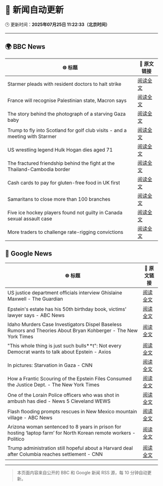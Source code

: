 # 🧠 新闻自动更新

🕒 更新时间：**2025年07月25日 11:22:33（北京时间）**

---

## 🌍 BBC News

| 🌐 标题 | 🔗 原文链接 |
|--------|-------------|
| Starmer pleads with resident doctors to halt strike | [阅读全文](https://www.bbc.com/news/articles/cn5k5w7vrdvo) |
| France will recognise Palestinian state, Macron says | [阅读全文](https://www.bbc.com/news/articles/ckg5g4p3245o) |
| The story behind the photograph of a starving Gaza baby | [阅读全文](https://www.bbc.com/news/videos/czryry57x4do) |
| Trump to fly into Scotland for golf club visits - and a meeting with Starmer | [阅读全文](https://www.bbc.com/news/articles/cg4r4z2gx2qo) |
| US wrestling legend Hulk Hogan dies aged 71 | [阅读全文](https://www.bbc.com/news/articles/clyzyr4d2rzo) |
| The fractured friendship behind the fight at the Thailand-Cambodia border | [阅读全文](https://www.bbc.com/news/articles/cvg1gdgy2pyo) |
| Cash cards to pay for gluten-free food in UK first | [阅读全文](https://www.bbc.com/news/articles/c0l4d3g4p2do) |
| Samaritans to close more than 100 branches | [阅读全文](https://www.bbc.com/news/articles/cm2l23ylv46o) |
| Five ice hockey players found not guilty in Canada sexual assault case | [阅读全文](https://www.bbc.com/news/articles/cn0qlwnyy70o) |
| More traders to challenge rate-rigging convictions | [阅读全文](https://www.bbc.com/news/articles/ckglglj7dgdo) |

## 📰 Google News

| 🌐 标题 | 🔗 原文链接 |
|--------|-------------|
| US justice department officials interview Ghislaine Maxwell - The Guardian | [阅读全文](https://news.google.com/rss/articles/CBMijgFBVV95cUxQcGRmbkdMV01CQUZ2VVdGQ2V5Y2xPUUNBdDY3YXdSajZHcVZUMnBZdkJ4OVUtUEd6cTU5Qy1HZ0wtbFFXYmhaaHRRa2lHaXlyb3ExOE91MXpUa0NWTFhkMHhBS2swUVE0bjl4bVlkWDNld1V6SGpJdzZoc3VDbTFnWmItN2x4T2tDY2pYVWVn?oc=5) |
| Epstein's estate has his 50th birthday book, victims' lawyer says - ABC News | [阅读全文](https://news.google.com/rss/articles/CBMimgFBVV95cUxPWVBidjBSSGNWcnFxNl9wb1NvTmZqTHBKakY0RXhMS0w1V0gtT3FKX1REU01JaV8wUXFHOWV1RmZ6c21RMzBkQWZBZzBYdDdwRWR4eXNpbzQ3cnFWZ3NKT0hUcnN1WU13WTFHT0gwWTV0d0VEZHVpM3lXTzJMYjRXZW5EZFFOVEFoWFZaa1E5YkhwSWFlMkZxbTBn0gGfAUFVX3lxTE1jZEtkWGhHUVlHSE13SkIwbFJGeTI5dXlSVFFmYl82dXVMRXBFR1RWUGt3WGpIMGVLeGR0bU1SbE54QmZyUVRKc2dVLUppQTEzTFA2S2VRNk80T21TQndhdlZFS0FTWHRCNUgyMzJpdnhfeVlDU2VfLVdCV2tqaUZvTDEwQXpPR3Y1VUE0aXl3aXFGWHptNkNaSXREaWxJdw?oc=5) |
| Idaho Murders Case Investigators Dispel Baseless Rumors and Theories About Bryan Kohberger - The New York Times | [阅读全文](https://news.google.com/rss/articles/CBMilgFBVV95cUxNd3VidDRtbEhqeFZxVUlYZGNFQ0N6T3E0OE45WlhLQlZPTGdyd2ZLR2Z4UkxOMUxPcTU5R3dqOTA1NFVSLURXMFJXX0hVUVdTNUxDOU9kUkJZbWFCY3pubWpiMTkwU0IxLVF0dmVfWTVFYU9ucFh4RlVKRjhfTXZuNHJTSTdYcDZTYmszTFIxV2lUd3pvV2c?oc=5) |
| "This whole thing is just such bulls**t": Not every Democrat wants to talk about Epstein - Axios | [阅读全文](https://news.google.com/rss/articles/CBMihwFBVV95cUxPX1hQM2dxNmlsTW1wU3lDVWYzaVRQanZ0M2RNbUwwMFFKSzNjYmhLajRDd1pLMWpLeGxMYkdHZG0tam83a3FucndidUVMZ05TS2U5SVlUX1BJUk9iZXZfT29hZXM3MFluVHdFc2hMZjM0WkduQnhjc3EzWHFFTzJvYzNoS1N4bWs?oc=5) |
| In pictures: Starvation in Gaza - CNN | [阅读全文](https://news.google.com/rss/articles/CBMikAFBVV95cUxOMEdZdk0wOEdHV1pjWkY0VTg4T1EyS250d1Y5UWdna2hSLUdod3Q4YlM2X3NNZFpHSXh1RzVRTHdvTzR2S3VfZ0M5UGllNDNTZFhRQXJlRUQtUHVsanc3Q3JPakhSYXlmb0RtSEdydkFDYTZmZXhxMVRxcEFKTk1KVkY2SWJnZVhQX29NYmhOOHU?oc=5) |
| How a Frantic Scouring of the Epstein Files Consumed the Justice Dept. - The New York Times | [阅读全文](https://news.google.com/rss/articles/CBMiogFBVV95cUxQSmgyYUFLazFRMGgzUWRiSzZJS2N2SGptWE5xRHhIOWdBNGhsRjZzdmZSQW84WUpVRG9xTm1yblBPNnZDX21qRjk0WUZJZEViMzVwNnJOTG8wXzdCLWVaNFhYVDVZanM2ZFE0SDNZWUhkSXU3WkNLb1YzRXBXdFpSaWp3UnJsaUU3M1R3MWF4S21JWXN2bEFwR1JWVGU0Q2xhN0E?oc=5) |
| One of the Lorain Police officers who was shot in ambush has died - News 5 Cleveland WEWS | [阅读全文](https://news.google.com/rss/articles/CBMisgFBVV95cUxQeGpxRzUta2c2WFJiRlNQejlDRFM4LUJLUWJ2VWM4OVRaeWdhT0ZWbV9ERjJ3MmlTY2Z4Ny1Ib24waGlZT09XMXBMRy1ocmI0TUlrY190V3FOaDB3WGRUbzctMGVQTFZDRGVZUDVVamF0Z05FTFNrZnRNWjVFRks3RnQ3OUNLZkw0Ui1JUFd1bUYxSldjY3NzNWlsWVc0elpOcktack42Skwxa1FEX3YtaGFn?oc=5) |
| Flash flooding prompts rescues in New Mexico mountain village - ABC News | [阅读全文](https://news.google.com/rss/articles/CBMipwFBVV95cUxPVXlvMDZDNnZjWGFXR1V1ak1UYzRqcHdBSlJSVGtseDJsUzcyU0huOW9xbFExUWNTU195Rmo3YXV1LTkxaU1ib0w4d1Y4X3B0b2NqQ2FINkE2bXBWR2EydnN1QmlTVm5hX2NIVkE3dmpPd2VHZzQ4T2hkNWNoOVpic3dXRFpXYkQtRGxpYllwREY4dWpTdlA2VTI2Ui1JNUxvbTRBbUQ5QdIBrAFBVV95cUxQbnk0eUd0SXlQTnVmb0ZyVndXM1BWdWNrdGRDQXB5cm5qa2FjbkpDVFNjTWhRdUFFLUh1VW9Ca01xZnR3V2kyeVdwWm9RWjU0RlUyX2taQVNkVlIxaDhkNWhleHg1OHhIeVpjdTZLdW9mclk4em9CREZtRWdVUXVwSE1uRnpHT2pLT2FwclAyVEFscm1Za1FaWWhpWXZoTU93SVh3cnpYTHlWVDRz?oc=5) |
| Arizona woman sentenced to 8 years in prison for hosting ‘laptop farm’ for North Korean remote workers - Politico | [阅读全文](https://news.google.com/rss/articles/CBMioAFBVV95cUxQcHItcThocFhLaHdKUVZSYkg5TmZmbFZCM3o3RXgxbHJZbzhCa2tEbVE4b0ljN0pVTHJKRUJyc3pjWWVhb29JSUQ0ZmxNNGdNaDk2TElVSVBCYmhhRjNtR19DZGJFeTdxTjF4cXJzX1U3TGJETnA2NzJlWUdiNHJtR0o3aVp0a2M2Q1BWZmpiSUFxQkhtekRaWk1kM0RhVDF1?oc=5) |
| Trump administration still hopeful about a Harvard deal after Columbia reaches settlement - CNN | [阅读全文](https://news.google.com/rss/articles/CBMijgFBVV95cUxOenFZQUgxOGp6Tmp2b1RwR0dlaHo5QVhwcmZlMnA1aXlaWGpUMVRjLVlJTnFPUm5EaEoyMWxjOTlIMy1zYTJnREI1cUxCX19SandPQURWaVlFcTJkZk9maFhBVC1jZ3VxUmd2RFlLUEY5WXljUks1UkZNN0pweWJYTERGTnRVckRZWk5lMWNn0gGTAUFVX3lxTFAtUzhrSmlsdkpXbXluQnJMN19IakZVQ3d5TzFza2pWMElYT2hCYjl2TDJROEotTGlKOXZpcWp2TEZlVDRIVWJIaU1ES2ZOQWFUTnNpUDJiemRUd1dmX00wdi1QQjBodEY1OUVPR1VvdFdJNzBySVFNRmlqdEctTWxEVGI4eGJQOF83VTE5VlhaRXdHdw?oc=5) |

---
> 本页面内容来自公开的 BBC 和 Google 新闻 RSS 源，每 10 分钟自动更新。